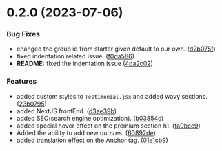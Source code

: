 # 0.2.0 (2023-07-06)


### Bug Fixes

* changed the group id from starter given default to our own. ([d2b075f](https://github.com/Inmoresentum/InteractiveQuizApplication/commit/d2b075f2e246cdc80f06892b176a6bd8d70cf336))
* fixed indentation related issue. ([f0da586](https://github.com/Inmoresentum/InteractiveQuizApplication/commit/f0da586fcf5ee237d8d3626203dea5c70f86595d))
* **README:** fixed the indentation issue ([4da2c02](https://github.com/Inmoresentum/InteractiveQuizApplication/commit/4da2c02aaea894ee34ea26ad6b11cd8a23befb09))


### Features

* added custom styles to `Testimonial.jsx` and added wavy sections. ([23b0795](https://github.com/Inmoresentum/InteractiveQuizApplication/commit/23b0795dea3973a550e689a4208f1866352f1101))
* added NextJS frontEnd. ([d3ae39b](https://github.com/Inmoresentum/InteractiveQuizApplication/commit/d3ae39b9ecf59586132fb559ec6f3fdee46ad74e))
* added SEO(search engine optimization). ([b03854c](https://github.com/Inmoresentum/InteractiveQuizApplication/commit/b03854c3ca7a4ff09712a3ae59fe00235600ad1b))
* added special hover effect on the premium section h1. ([fa9bcc9](https://github.com/Inmoresentum/InteractiveQuizApplication/commit/fa9bcc999b4f36cf4eeb014628751dba7744d540))
* Added the ability to add new quizzes. ([60892de](https://github.com/Inmoresentum/InteractiveQuizApplication/commit/60892de80542c245f159ba930bca616f3d61d271))
* added translation effect on the Anchor tag. ([01e1cb9](https://github.com/Inmoresentum/InteractiveQuizApplication/commit/01e1cb9d15ed925e904e1f8f3d54cb554aa22957))



